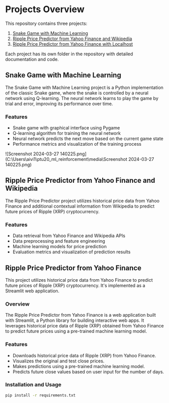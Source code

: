 # Projects Overview

This repository contains three projects:

1. [Snake Game with Machine Learning](#snake_game_ml)
2. [Ripple Price Predictor from Yahoo Finance and Wikipedia](#ripple_price_prediction)
3. [Ripple Price Predictor from Yahoo Finance with Localhost](#ripple_price_prediction_localhost)

Each project has its own folder in the repository with detailed documentation and code.

## Snake Game with Machine Learning

The Snake Game with Machine Learning project is a Python implementation of the classic Snake game, where the snake is controlled by a neural network using Q-learning. The neural network learns to play the game by trial and error, improving its performance over time.

### Features

- Snake game with graphical interface using Pygame
- Q-learning algorithm for training the neural network
- Neural network predicts the next move based on the current game state
- Performance metrics and visualization of the training process

![Screenshot 2024-03-27 140225.png](C:\Users\aivi1\ptu20_ml_reinforcement\media\Screenshot 2024-03-27 140225.png)

## Ripple Price Predictor from Yahoo Finance and Wikipedia

The Ripple Price Predictor project utilizes historical price data from Yahoo Finance and additional contextual information from Wikipedia to predict future prices of Ripple (XRP) cryptocurrency.

### Features

- Data retrieval from Yahoo Finance and Wikipedia APIs
- Data preprocessing and feature engineering
- Machine learning models for price prediction
- Evaluation metrics and visualization of prediction results

## Ripple Price Predictor from Yahoo Finance

This project utilizes historical price data from Yahoo Finance to predict future prices of Ripple (XRP) cryptocurrency. It's implemented as a Streamlit web application.

### Overview

The Ripple Price Predictor from Yahoo Finance is a web application built with Streamlit, a Python library for building interactive web apps. It leverages historical price data of Ripple (XRP) obtained from Yahoo Finance to predict future prices using a pre-trained machine learning model.

### Features

- Downloads historical price data of Ripple (XRP) from Yahoo Finance.
- Visualizes the original and test close prices.
- Makes predictions using a pre-trained machine learning model.
- Predicts future close values based on user input for the number of days.

### Installation and Usage

```bash
pip install -r requirements.txt
